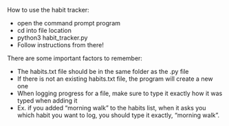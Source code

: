 How to use the habit tracker:
- open the command prompt program
- cd into file location
- python3 habit_tracker.py
- Follow instructions from there!
  
There are some important factors to remember:
- The habits.txt file should be in the same folder as the .py file
- If there is not an existing habits.txt file, the program will create a new one
- When logging progress for a file, make sure to type it exactly how it was typed when adding it
- Ex. if you added “morning walk” to the habits list, when it asks you which habit you want to log, you should type it exactly, “morning walk”.

